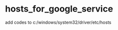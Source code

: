 hosts_for_google_service
========================

add codes to c:/windows/system32/driver/etc/hosts
